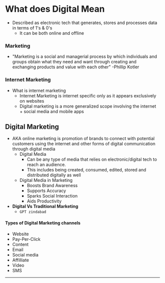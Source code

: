 # What does Digital Mean

- Described as electronic tech that generates, stores and processes data in terms of 1's & 0's
	- It can be both online and offline

### Marketing

- "Marketing is a social and managerial process by which individuals and groups obtain what they need and want through creating and exchanging products and value with each other" -Phillip Kotler

### Internet Marketing

- What is internet marketing
	- Internet Marketing is internet specific only as it appears exclusively on websites
	- Digital marketing is a more generalized scope involving the internet + social media and mobile apps

## Digital Marketing

- AKA online marketing is promotion of brands to connect with potential customers using the internet and other forms of digital communication through digital media
	- Digital Media
		- Can be any type of media that relies on electronic/digital tech to reach an audience.
		- This includes being created, consumed, edited, stored and distributed digitally as well
	- Digital Media in Marketing
		- Boosts Brand Awareness
		- Supports Accuracy
		- Sparks Social Interaction
		- Aids Productivity
- **Digital Vs Traditional Marketing**
	- `GPT zindabad`

#### Types of Digital Marketing channels

- Website
- Pay-Per-Click
- Content
- Email
- Social media
- Affilliate
- Video
- SMS


---
